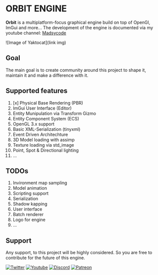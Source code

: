 # ORBIT ENGINE

**Orbit** is a multiplatform-focus graphical engine build on top of OpenGl, ImGui and more...
The development of the engine is documented via my youtube channel: [Madsycode](https://www.youtube.com/c/madsycode)

![Image of Yaktocat](link img)

## Goal
The main goal is to create community around this project to shape it, maintain it and make a difference with it.

## Supported features
1. [x] Physical Base Rendering (PBR)
2. ImGui User Interface (Editor)
3. Entity Munipulation via Transform Gizmo
4. Entity Component System (ECS)
5. OpenGL 3.x support
6. Basic XML-Serialization (tinyxml)
7. Event Driven Architechture
8. 3D Model loading with assimp
9. Texture loading via std_image
10. Point, Spot & Directional lighting
11. ...

## TODOs
1. Invironment map sampling
2. Model animation
3. Scripting support
4. Serialization
5. Shadow kapping
6. User interface
7. Batch renderer
8. Logo for engine
9. ...

## Support
Any support, to this project will be highly considered. So you are free to contribute for the future of this engine.

[![Twitter](https://img.shields.io/badge/madsycode--blue.svg?style=social&logo=Twitter)](https://twitter.com/MadsyCode)
[![Youtube](https://img.shields.io/badge/madsycode--red.svg?style=social&logo=youtube)](https://www.youtube.com/c/madsycode)
[![Discord](https://img.shields.io/badge/madsycode%20Server--blue.svg?style=social&logo=Discord)](https://discord.gg/rdRyrcvJ)
[![Patreon](https://img.shields.io/badge/madsycode--green.svg?style=social&logo=Patreon)](https://www.patreon.com/madsycode)
